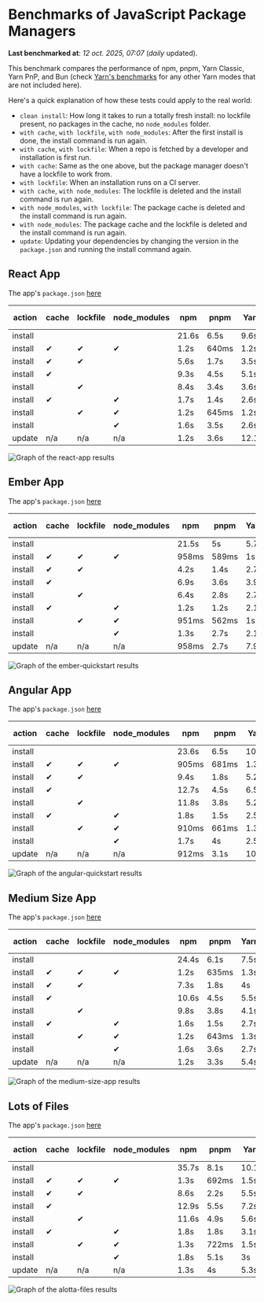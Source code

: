 # Benchmarks of JavaScript Package Managers

**Last benchmarked at**: _12 oct. 2025, 07:07_ (_daily_ updated).

This benchmark compares the performance of npm, pnpm, Yarn Classic, Yarn PnP, and Bun (check [Yarn's benchmarks](https://yarnpkg.com/benchmarks) for any other Yarn modes that are not included here).

Here's a quick explanation of how these tests could apply to the real world:

- `clean install`: How long it takes to run a totally fresh install: no lockfile present, no packages in the cache, no `node_modules` folder.
- `with cache`, `with lockfile`, `with node_modules`: After the first install is done, the install command is run again.
- `with cache`, `with lockfile`: When a repo is fetched by a developer and installation is first run.
- `with cache`: Same as the one above, but the package manager doesn't have a lockfile to work from.
- `with lockfile`: When an installation runs on a CI server.
- `with cache`, `with node_modules`: The lockfile is deleted and the install command is run again.
- `with node_modules`, `with lockfile`: The package cache is deleted and the install command is run again.
- `with node_modules`: The package cache and the lockfile is deleted and the install command is run again.
- `update`: Updating your dependencies by changing the version in the `package.json` and running the install command again.

## React App

The app's `package.json` [here](./fixtures/react-app/package.json)

| action  | cache | lockfile | node_modules| npm | pnpm | Yarn | Yarn PnP | Bun |
| ---     | ---   | ---      | ---         | --- | ---  | ---  | ---      | --- |
| install |       |          |             | 21.6s | 6.5s | 9.6s | 2.7s | 1.5s |
| install | ✔     | ✔        | ✔           | 1.2s | 640ms | 1.2s | n/a | 35ms |
| install | ✔     | ✔        |             | 5.6s | 1.7s | 3.5s | 992ms | 443ms |
| install | ✔     |          |             | 9.3s | 4.5s | 5.1s | 2.3s | 426ms |
| install |       | ✔        |             | 8.4s | 3.4s | 3.6s | 984ms | 424ms |
| install | ✔     |          | ✔           | 1.7s | 1.4s | 2.6s | n/a | 35ms |
| install |       | ✔        | ✔           | 1.2s | 645ms | 1.2s | n/a | 30ms |
| install |       |          | ✔           | 1.6s | 3.5s | 2.6s | n/a | 33ms |
| update  | n/a | n/a | n/a | 1.2s | 3.6s | 12.1s | 3.1s | 45ms |

<img alt="Graph of the react-app results" src="results/img/react-app.svg" />

## Ember App

The app's `package.json` [here](./fixtures/ember-quickstart/package.json)

| action  | cache | lockfile | node_modules| npm | pnpm | Yarn | Yarn PnP | Bun |
| ---     | ---   | ---      | ---         | --- | ---  | ---  | ---      | --- |
| install |       |          |             | 21.5s | 5s | 5.7s | 2.3s | 981ms |
| install | ✔     | ✔        | ✔           | 958ms | 589ms | 1s | n/a | 27ms |
| install | ✔     | ✔        |             | 4.2s | 1.4s | 2.7s | 860ms | 347ms |
| install | ✔     |          |             | 6.9s | 3.6s | 3.9s | 2s | 333ms |
| install |       | ✔        |             | 6.4s | 2.8s | 2.7s | 861ms | 335ms |
| install | ✔     |          | ✔           | 1.2s | 1.2s | 2.1s | n/a | 28ms |
| install |       | ✔        | ✔           | 951ms | 562ms | 1s | n/a | 24ms |
| install |       |          | ✔           | 1.3s | 2.7s | 2.1s | n/a | 24ms |
| update  | n/a | n/a | n/a | 958ms | 2.7s | 7.9s | 2.8s | 26ms |

<img alt="Graph of the ember-quickstart results" src="results/img/ember-quickstart.svg" />

## Angular App

The app's `package.json` [here](./fixtures/angular-quickstart/package.json)

| action  | cache | lockfile | node_modules| npm | pnpm | Yarn | Yarn PnP | Bun |
| ---     | ---   | ---      | ---         | --- | ---  | ---  | ---      | --- |
| install |       |          |             | 23.6s | 6.5s | 10.7s | 2.9s | 1.7s |
| install | ✔     | ✔        | ✔           | 905ms | 681ms | 1.3s | n/a | 29ms |
| install | ✔     | ✔        |             | 9.4s | 1.8s | 5.2s | 1.2s | 864ms |
| install | ✔     |          |             | 12.7s | 4.5s | 6.5s | 2.3s | 822ms |
| install |       | ✔        |             | 11.8s | 3.8s | 5.2s | 1.2s | 825ms |
| install | ✔     |          | ✔           | 1.8s | 1.5s | 2.5s | n/a | 28ms |
| install |       | ✔        | ✔           | 910ms | 661ms | 1.3s | n/a | 27ms |
| install |       |          | ✔           | 1.7s | 4s | 2.5s | n/a | 27ms |
| update  | n/a | n/a | n/a | 912ms | 3.1s | 10s | 2.7s | 35ms |

<img alt="Graph of the angular-quickstart results" src="results/img/angular-quickstart.svg" />

## Medium Size App

The app's `package.json` [here](./fixtures/medium-size-app/package.json)

| action  | cache | lockfile | node_modules| npm | pnpm | Yarn | Yarn PnP | Bun |
| ---     | ---   | ---      | ---         | --- | ---  | ---  | ---      | --- |
| install |       |          |             | 24.4s | 6.1s | 7.5s | 2.9s | 1.6s |
| install | ✔     | ✔        | ✔           | 1.2s | 635ms | 1.3s | n/a | 31ms |
| install | ✔     | ✔        |             | 7.3s | 1.8s | 4s | 1.1s | 467ms |
| install | ✔     |          |             | 10.6s | 4.5s | 5.5s | 2.5s | 482ms |
| install |       | ✔        |             | 9.8s | 3.8s | 4.1s | 1.1s | 470ms |
| install | ✔     |          | ✔           | 1.6s | 1.5s | 2.7s | n/a | 31ms |
| install |       | ✔        | ✔           | 1.2s | 643ms | 1.3s | n/a | 28ms |
| install |       |          | ✔           | 1.6s | 3.6s | 2.7s | n/a | 29ms |
| update  | n/a | n/a | n/a | 1.2s | 3.3s | 5.4s | 2.4s | 39ms |

<img alt="Graph of the medium-size-app results" src="results/img/medium-size-app.svg" />

## Lots of Files

The app's `package.json` [here](./fixtures/alotta-files/package.json)

| action  | cache | lockfile | node_modules| npm | pnpm | Yarn | Yarn PnP | Bun |
| ---     | ---   | ---      | ---         | --- | ---  | ---  | ---      | --- |
| install |       |          |             | 35.7s | 8.1s | 10.1s | 3.4s | 2s |
| install | ✔     | ✔        | ✔           | 1.3s | 692ms | 1.5s | n/a | 41ms |
| install | ✔     | ✔        |             | 8.6s | 2.2s | 5.5s | 1.3s | 712ms |
| install | ✔     |          |             | 12.9s | 5.5s | 7.2s | 2.8s | 713ms |
| install |       | ✔        |             | 11.6s | 4.9s | 5.6s | 1.3s | 713ms |
| install | ✔     |          | ✔           | 1.8s | 1.8s | 3.1s | n/a | 38ms |
| install |       | ✔        | ✔           | 1.3s | 722ms | 1.5s | n/a | 35ms |
| install |       |          | ✔           | 1.8s | 5.1s | 3s | n/a | 37ms |
| update  | n/a | n/a | n/a | 1.3s | 4s | 5.3s | 2.9s | 108ms |

<img alt="Graph of the alotta-files results" src="results/img/alotta-files.svg" />
